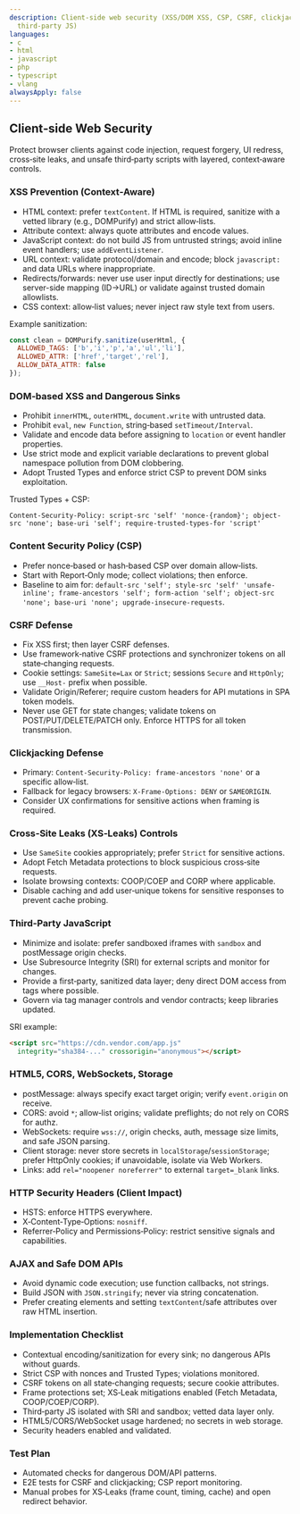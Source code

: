 ```yaml
---
description: Client-side web security (XSS/DOM XSS, CSP, CSRF, clickjacking, XS-Leaks,
  third-party JS)
languages:
- c
- html
- javascript
- php
- typescript
- vlang
alwaysApply: false
---
```


## Client‑side Web Security

Protect browser clients against code injection, request forgery, UI redress, cross‑site leaks, and unsafe third‑party scripts with layered, context‑aware controls.

### XSS Prevention (Context‑Aware)
- HTML context: prefer `textContent`. If HTML is required, sanitize with a vetted library (e.g., DOMPurify) and strict allow‑lists.
- Attribute context: always quote attributes and encode values.
- JavaScript context: do not build JS from untrusted strings; avoid inline event handlers; use `addEventListener`.
- URL context: validate protocol/domain and encode; block `javascript:` and data URLs where inappropriate.
- Redirects/forwards: never use user input directly for destinations; use server-side mapping (ID→URL) or validate against trusted domain allowlists.
- CSS context: allow‑list values; never inject raw style text from users.

Example sanitization:
```javascript
const clean = DOMPurify.sanitize(userHtml, {
  ALLOWED_TAGS: ['b','i','p','a','ul','li'],
  ALLOWED_ATTR: ['href','target','rel'],
  ALLOW_DATA_ATTR: false
});
```

### DOM‑based XSS and Dangerous Sinks
- Prohibit `innerHTML`, `outerHTML`, `document.write` with untrusted data.
- Prohibit `eval`, `new Function`, string‑based `setTimeout/Interval`.
- Validate and encode data before assigning to `location` or event handler properties.
- Use strict mode and explicit variable declarations to prevent global namespace pollution from DOM clobbering.
- Adopt Trusted Types and enforce strict CSP to prevent DOM sinks exploitation.

Trusted Types + CSP:
```http
Content-Security-Policy: script-src 'self' 'nonce-{random}'; object-src 'none'; base-uri 'self'; require-trusted-types-for 'script'
```

### Content Security Policy (CSP)
- Prefer nonce‑based or hash‑based CSP over domain allow‑lists.
- Start with Report‑Only mode; collect violations; then enforce.
- Baseline to aim for: `default-src 'self'; style-src 'self' 'unsafe-inline'; frame-ancestors 'self'; form-action 'self'; object-src 'none'; base-uri 'none'; upgrade-insecure-requests`.

### CSRF Defense
- Fix XSS first; then layer CSRF defenses.
- Use framework‑native CSRF protections and synchronizer tokens on all state‑changing requests.
- Cookie settings: `SameSite=Lax` or `Strict`; sessions `Secure` and `HttpOnly`; use `__Host-` prefix when possible.
- Validate Origin/Referer; require custom headers for API mutations in SPA token models.
- Never use GET for state changes; validate tokens on POST/PUT/DELETE/PATCH only. Enforce HTTPS for all token transmission.

### Clickjacking Defense
- Primary: `Content-Security-Policy: frame-ancestors 'none'` or a specific allow‑list.
- Fallback for legacy browsers: `X-Frame-Options: DENY` or `SAMEORIGIN`.
- Consider UX confirmations for sensitive actions when framing is required.

### Cross‑Site Leaks (XS‑Leaks) Controls
- Use `SameSite` cookies appropriately; prefer `Strict` for sensitive actions.
- Adopt Fetch Metadata protections to block suspicious cross‑site requests.
- Isolate browsing contexts: COOP/COEP and CORP where applicable.
- Disable caching and add user‑unique tokens for sensitive responses to prevent cache probing.

### Third‑Party JavaScript
- Minimize and isolate: prefer sandboxed iframes with `sandbox` and postMessage origin checks.
- Use Subresource Integrity (SRI) for external scripts and monitor for changes.
- Provide a first‑party, sanitized data layer; deny direct DOM access from tags where possible.
- Govern via tag manager controls and vendor contracts; keep libraries updated.

SRI example:
```html
<script src="https://cdn.vendor.com/app.js"
  integrity="sha384-..." crossorigin="anonymous"></script>
```

### HTML5, CORS, WebSockets, Storage
- postMessage: always specify exact target origin; verify `event.origin` on receive.
- CORS: avoid `*`; allow‑list origins; validate preflights; do not rely on CORS for authz.
- WebSockets: require `wss://`, origin checks, auth, message size limits, and safe JSON parsing.
- Client storage: never store secrets in `localStorage`/`sessionStorage`; prefer HttpOnly cookies; if unavoidable, isolate via Web Workers.
- Links: add `rel="noopener noreferrer"` to external `target=_blank` links.

### HTTP Security Headers (Client Impact)
- HSTS: enforce HTTPS everywhere.
- X‑Content‑Type‑Options: `nosniff`.
- Referrer‑Policy and Permissions‑Policy: restrict sensitive signals and capabilities.

### AJAX and Safe DOM APIs
- Avoid dynamic code execution; use function callbacks, not strings.
- Build JSON with `JSON.stringify`; never via string concatenation.
- Prefer creating elements and setting `textContent`/safe attributes over raw HTML insertion.

### Implementation Checklist
- Contextual encoding/sanitization for every sink; no dangerous APIs without guards.
- Strict CSP with nonces and Trusted Types; violations monitored.
- CSRF tokens on all state‑changing requests; secure cookie attributes.
- Frame protections set; XS‑Leak mitigations enabled (Fetch Metadata, COOP/COEP/CORP).
- Third‑party JS isolated with SRI and sandbox; vetted data layer only.
- HTML5/CORS/WebSocket usage hardened; no secrets in web storage.
- Security headers enabled and validated.

### Test Plan
- Automated checks for dangerous DOM/API patterns.
- E2E tests for CSRF and clickjacking; CSP report monitoring.
- Manual probes for XS‑Leaks (frame count, timing, cache) and open redirect behavior.
